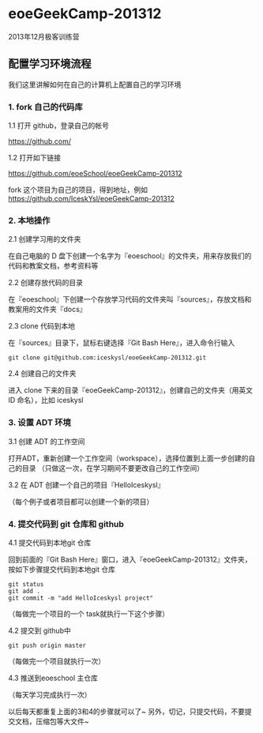 eoeGeekCamp-201312
==================

2013年12月极客训练营

## 配置学习环境流程

我们这里讲解如何在自己的计算机上配置自己的学习环境


### 1. fork 自己的代码库

1.1 打开 github，登录自己的帐号

https://github.com/

1.2 打开如下链接

https://github.com/eoeSchool/eoeGeekCamp-201312

fork 这个项目为自己的项目，得到地址，例如
https://github.com/IceskYsl/eoeGeekCamp-201312

### 2. 本地操作

2.1 创建学习用的文件夹

在自己电脑的 D 盘下创建一个名字为『eoeschool』的文件夹，用来存放我们的代码和教案文档，参考资料等

2.2 创建存放代码的目录

在『eoeschool』下创建一个存放学习代码的文件夹叫『sources』，存放文档和教案用的文件夹『docs』

2.3 clone 代码到本地

在『sources』目录下，鼠标右键选择『Git Bash Here』，进入命令行输入
```
git clone git@github.com:iceskysl/eoeGeekCamp-201312.git
```

2.4 创建自己的文件夹

进入 clone 下来的目录『eoeGeekCamp-201312』，创建自己的文件夹（用英文 ID 命名），比如 iceskysl


### 3. 设置 ADT 环境

3.1 创建 ADT 的工作空间

打开ADT，重新创建一个工作空间（workspace），选择位置到上面一步创建的自己的目录
（只做这一次，在学习期间不要更改自己的工作空间）

3.2 在 ADT 创建一个自己的项目『HelloIceskysl』

（每个例子或者项目都可以创建一个新的项目）


### 4. 提交代码到 git 仓库和 github

4.1 提交代码到本地git 仓库

回到前面的『Git Bash Here』窗口，进入『eoeGeekCamp-201312』文件夹，按如下步骤提交代码到本地git 仓库
```
git status
git add .
git commit -m "add HelloIceskysl project"
```

（每做完一个项目的一个 task就执行一下这个步骤）

4.2 提交到 github中

```
git push origin master
```
（每做完一个项目就执行一次）

4.3 推送到eoeschool 主仓库

（每天学习完成执行一次）

以后每天都重复上面的3和4的步骤就可以了~
另外，切记，只提交代码，不要提交文档，压缩包等大文件~

